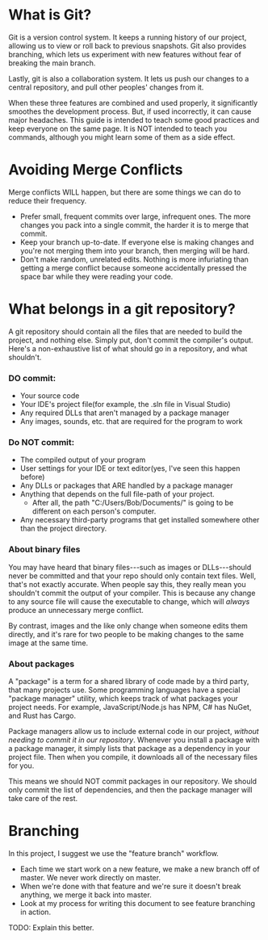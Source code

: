 # What is Git?
Git is a version control system.  It keeps a running history of our project,
allowing us to view or roll back to previous snapshots.  Git also provides
branching, which lets us experiment with new features without fear of breaking
the main branch.

Lastly, git is also a collaboration system.  It lets us push our changes to a
central repository, and pull other peoples' changes from it.

When these three features are combined and used properly, it significantly
smoothes the development process.  But, if used incorrectly, it can cause major
headaches. This guide is intended to teach some good practices and keep everyone
on the same page.  It is NOT intended to teach you commands, although you might
learn some of them as a side effect.


# Avoiding Merge Conflicts
Merge conflicts WILL happen, but there are some things we can do to reduce their
frequency.

* Prefer small, frequent commits over large, infrequent ones.  The more changes
 you pack into a single commit, the harder it is to merge that commit.
* Keep your branch up-to-date.  If everyone else is making changes and you're not
  merging them into your branch, then merging will be hard.
* Don't make random, unrelated edits.  Nothing is more infuriating than getting
  a merge conflict because someone accidentally pressed the space bar while they
  were reading your code.


# What belongs in a git repository?

A git repository should contain all the files that are needed to build the
project, and nothing else.  Simply put, don't commit the compiler's output.
Here's a non-exhaustive list of what should go in a repository, and what shouldn't.

### DO commit:
  * Your source code
  * Your IDE's project file(for example, the .sln file in Visual Studio)
  * Any required DLLs that aren't managed by a package manager
  * Any images, sounds, etc. that are required for the program to work

### Do NOT commit:
  * The compiled output of your program
  * User settings for your IDE or text editor(yes, I've seen this happen before)
  * Any DLLs or packages that ARE handled by a package manager
  * Anything that depends on the full file-path of your project.
    * After all, the path "C:/Users/Bob/Documents/" is going to be different on
      each person's computer.
  * Any necessary third-party programs that get installed somewhere other than
    the project directory.

### About binary files
You may have heard that binary files---such as images or DLLs---should never be
committed and that your repo should only contain text files.  Well, that's not
exactly accurate.  When people say this, they really mean you shouldn't commit
the output of your compiler.  This is because any change to any source file will
cause the executable to change, which will *always* produce an unnecessary merge
conflict.

By contrast, images and the like only change when someone edits them directly,
and it's rare for two people to be making changes to the same image at the same
time.

### About packages
A "package" is a term for a shared library of code made by a third party, that
many projects use.  Some programming languages have a special "package manager"
utility, which keeps track of what packages your project needs.  For example,
JavaScript/Node.js has NPM, C# has NuGet, and Rust has Cargo.

Package managers allow us to include external code in our project, *without needing
to commit it in our repository*.  Whenever you install a package with a package
manager, it simply lists that package as a dependency in your project file.
Then when you compile, it downloads all of the necessary files for you.

This means we should NOT commit packages in our repository.  We should only commit
the list of dependencies, and then the package manager will take care of the rest.


# Branching
In this project, I suggest we use the "feature branch" workflow.
* Each time we start work on a new feature, we make a new branch off of master.
    We never work directly on master.
* When we're done with that feature and we're sure it doesn't break anything, we
  merge it back into master.
* Look at my process for writing this document to see feature branching in action.

TODO: Explain this better.
